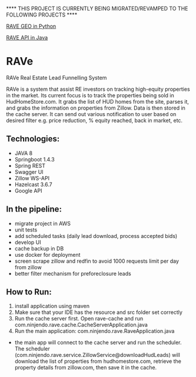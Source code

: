 **** THIS PROJECT IS CURRENTLY BEING MIGRATED/REVAMPED TO THE FOLLOWING PROJECTS ****

[RAVE GEO in Python](https://github.com/ninjendo/ravePyApi)

[RAVE API in Java](https://github.com/ninjendo/ravepads)

# RAVe
RAVe Real Estate Lead Funnelling System

RAVe is a system that assist RE investors on tracking high-equity properties in the market. Its current focus is to track the properties being sold in HudHomeStore.com. It grabs the list of HUD homes from the site, parses it, and grabs the information on properties from Zillow. Data is then stored in the cache server. It can send out various notification to user based on desired filter e.g. price reduction, % equity reached, back in market, etc.

## Technologies:
- JAVA 8
- Springboot 1.4.3
- Spring REST
- Swagger UI
- Zillow WS-API
- Hazelcast 3.6.7
- Google API

## In the pipeline:
- migrate project in AWS
- unit tests
- add scheduled tasks (daily lead download, process accepted bids)
- develop UI
- cache backup in DB
- use docker for deployment
- screen scrape zillow and redfin to avoid 1000 requests limit per day from zillow
- better filter mechanism for preforeclosure leads

## How to Run:
1) install application using maven
2) Make sure that your IDE has the resource and src folder set correctly
3) Run the cache server first.  Open rave-cache and run com.ninjendo.rave.cache.CacheServerApplication.java
4) Run the main application: com.ninjendo.rave.RaveApplication.java
- the main app will connect to the cache server and run the scheduler. The scheduler (com.ninjendo.rave.service.ZillowService@downloadHudLeads) will download the list of properties from hudhomestore.com, retrieve the property details from zillow.com, then save it in the cache.  
